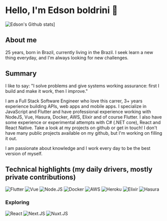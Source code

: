# Hello, I'm Edson boldrini 🚀


![Edson's Github stats](https://github-readme-stats.vercel.app/api?username=edsonboldrini&show_icons=true&theme=dark)]

## About me
25 years, born in Brazil, currently living in the Brazil. I seek learn a new thing everyday, and I'm always looking for new challenges.

## Summary
I like to say: "I solve problems and give systems working assurance: first I build and make it work, then I improve."

I am a Full Stack Software Engineer who love this carrer, 3+ years experience building APIs, web apps and mobile apps. I specialize in JavaScript and Flutter and have professional experience working with NodeJS, Vue, Hasura, Docker, AWS, Elixir and of course Flutter. I also have some experience or experimental attempts with C# (.NET core), React and React Native. Take a look at my projects on github or get in touch! I don't have many public projects available on my github, but I'm working on filling it out.

I am passionate about knowledge and I work every day to be the best version of myself.

## Technical highlights (my daily drivers, mostly private contributions) 
![Flutter](https://img.shields.io/badge/Flutter-02569B?style=for-the-badge&logo=flutter&logoColor=white)
![Vue](https://img.shields.io/badge/Vue.js-35495E?style=for-the-badge&logo=vue.js&logoColor=4FC08D)
![Node.JS](https://img.shields.io/badge/Node.js-339933?style=for-the-badge&logo=nodedotjs&logoColor=white)
![Docker](https://img.shields.io/badge/docker-%230db7ed.svg?style=for-the-badge&logo=docker&logoColor=white)
![AWS](https://img.shields.io/badge/Amazon_AWS-232F3E?style=for-the-badge&logo=amazon-aws&logoColor=white)
![Heroku](https://img.shields.io/badge/Heroku-430098?style=for-the-badge&logo=heroku&logoColor=white)
![Elixir](https://img.shields.io/badge/Elixir-4B275F?style=for-the-badge&logo=elixir&logoColor=white)
![Hasura](https://img.shields.io/badge/Hasura-1EB4D4?style=for-the-badge&logo=hasura&logoColor=white)

### Exploring
![React](https://img.shields.io/badge/React-20232A?style=for-the-badge&logo=react&logoColor=61DAFB)
![Next.JS](https://img.shields.io/badge/next.js-000000?style=for-the-badge&logo=nextdotjs&logoColor=white)
![Nuxt.JS](https://img.shields.io/badge/nuxt.js-00C58E?style=for-the-badge&logo=nuxtdotjs&logoColor=white)

<!-- ![Top Langs](https://github-readme-stats.vercel.app/api/top-langs/?username=edsonboldrini) -->

<!--
**edsonboldrini/edsonboldrini** is a ✨ _special_ ✨ repository because its `README.md` (this file) appears on your GitHub profile.

Here are some ideas to get you started:

- 🔭 I’m currently working on ...
- 🌱 I’m currently learning ...
- 👯 I’m looking to collaborate on ...
- 🤔 I’m looking for help with ...
- 💬 Ask me about ...
- 📫 How to reach me: ...
- 😄 Pronouns: ...
- ⚡ Fun fact: ...
-->
